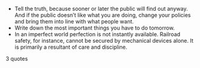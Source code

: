  - Tell the truth, because sooner or later the public will find out anyway. And if the public doesn’t like what you are doing, change your policies and bring them into line with what people want.
 - Write down the most important things you have to do tomorrow.
 - In an imperfect world perfection is not instantly available. Railroad safety, for instance, cannot be secured by mechanical devices alone. It is primarily a resultant of care and discipline.

3 quotes